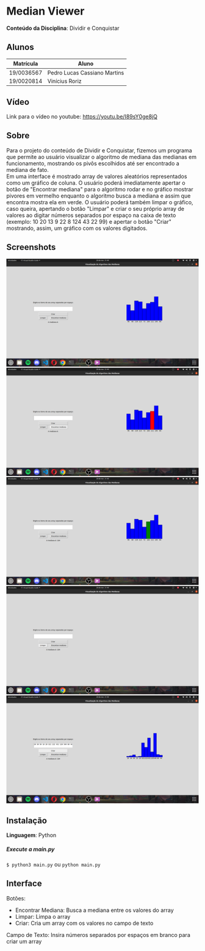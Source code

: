 # Median Viewer

**Conteúdo da Disciplina**: Dividir e Conquistar<br>

## Alunos

| Matrícula  | Aluno                        |
| ---------- | ---------------------------- |
| 19/0036567 | Pedro Lucas Cassiano Martins |
| 19/0020814 | Vinícius Roriz               |

## Vídeo

Link para o vídeo no youtube: https://youtu.be/I89sY0ge8jQ

## Sobre

Para o projeto do conteúdo de Dividir e Conquistar, fizemos um programa que permite ao usuário visualizar o algoritmo de mediana das medianas em funcionamento, mostrando os pivôs escolhidos até ser encontrado a mediana de fato.<br>
Em uma interface é mostrado array de valores aleatórios representados como um gráfico de coluna. O usuário poderá imediatamente apertar o botão de "Encontrar mediana" para o algoritmo rodar e no gráfico mostrar pivores em vermelho enquanto o algoritmo busca a mediana e assim que encontra mostra ela em verde. O usuário poderá também limpar o gráfico, caso queira, apertando o botão "Limpar" e criar o seu próprio array de valores ao digitar números separados por espaço na caixa de texto (exemplo: 10 20 13 9 22 8 124 43 22 99) e apertar o botão "Criar" mostrando, assim, um gráfico com os valores digitados.

## Screenshots

![1](img/image-1.png)
![2](img/image-2.png)
![3](img/image-3.png)
![1](img/image-4.png)
![2](img/image-5.png)

## Instalação

**Linguagem**: Python<br>

##### Execute a main.py

`$ python3 main.py`
ou
`python main.py`

## Interface

Botões:

- Encontrar Mediana: Busca a mediana entre os valores do array
- Limpar: Limpa o array
- Criar: Cria um array com os valores no campo de texto

Campo de Texto: Insira números separados por espaços em branco para criar um array
